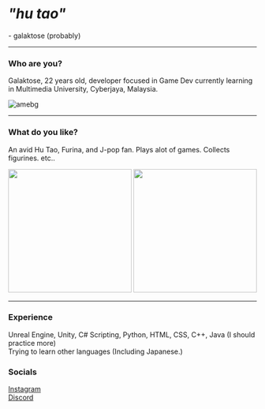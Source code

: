 <h1><i>"hu tao"</i></h1>
- galaktose (probably)
<hr>
<h3>Who are you?</h3>
Galaktose, 22 years old, developer focused in Game Dev currently learning in Multimedia University, Cyberjaya, Malaysia.

![amebg](https://user-images.githubusercontent.com/89487521/141658620-bc80b8ae-254d-4b00-b468-db85dc4fb2ea.jpg)
<hr>
<h3>What do you like?</h3>
An avid Hu Tao, Furina, and J-pop fan. Plays alot of games. Collects figurines. etc..

<p align = center>
<img src='https://user-images.githubusercontent.com/89487521/141658650-193649db-4622-43f6-b4d2-3cabbb0448a7.gif' width= '250px' height = '250px'>
<img src='https://user-images.githubusercontent.com/89487521/174489150-16f33d08-1c79-4bba-ab48-4a02036a4903.png' width='250px' height = '250px'>
</p>

<hr>
<h3>Experience</h3>
Unreal Engine, Unity, C# Scripting, Python, HTML, CSS, C++, Java (I should practice more)
<br>
Trying to learn other languages (Including Japanese.)

<h3>Socials</h3>
<a href='https://www.instagram.com/atifsatiraks/?hl=en' target = '_blank'>Instagram</a><br>
<a href='https://discordapp.com/users/5424/' target = '_blank'>Discord</a>

